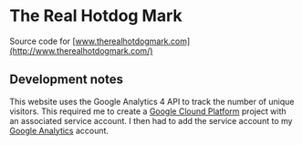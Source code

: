 # The Real Hotdog Mark

Source code for [www.therealhotdogmark.com](http://www.therealhotdogmark.com/)

## Development notes

This website uses the Google Analytics 4 API to track the number of unique visitors. This required me to create a [Google Clound Platform](https://console.cloud.google.com/) project with an associated service account. I then had to add the service account to my [Google Analytics](https://analytics.google.com/) account.
